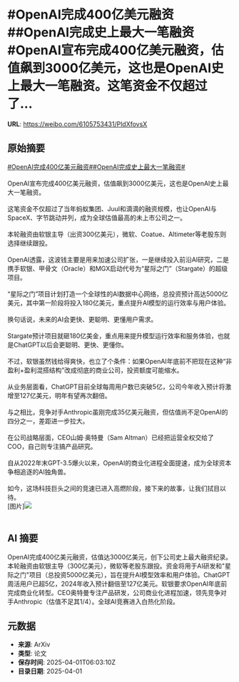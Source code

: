 # #OpenAI完成400亿美元融资##OpenAI完成史上最大一笔融资#OpenAI宣布完成400亿美元融资，估值飙到3000亿美元，这也是OpenAI史上最大一笔融资。这笔资金不仅超过了...

**URL**: https://weibo.com/6105753431/PldXfovsX

## 原始摘要

<a href="https://m.weibo.cn/search?containerid=231522type%3D1%26t%3D10%26q%3D%23OpenAI%E5%AE%8C%E6%88%90400%E4%BA%BF%E7%BE%8E%E5%85%83%E8%9E%8D%E8%B5%84%23&amp;extparam=%23OpenAI%E5%AE%8C%E6%88%90400%E4%BA%BF%E7%BE%8E%E5%85%83%E8%9E%8D%E8%B5%84%23" data-hide=""><span class="surl-text">#OpenAI完成400亿美元融资#</span></a><a href="https://m.weibo.cn/search?containerid=231522type%3D1%26t%3D10%26q%3D%23OpenAI%E5%AE%8C%E6%88%90%E5%8F%B2%E4%B8%8A%E6%9C%80%E5%A4%A7%E4%B8%80%E7%AC%94%E8%9E%8D%E8%B5%84%23&amp;extparam=%23OpenAI%E5%AE%8C%E6%88%90%E5%8F%B2%E4%B8%8A%E6%9C%80%E5%A4%A7%E4%B8%80%E7%AC%94%E8%9E%8D%E8%B5%84%23" data-hide=""><span class="surl-text">#OpenAI完成史上最大一笔融资#</span></a><br><br>OpenAI宣布完成400亿美元融资，估值飙到3000亿美元，这也是OpenAI史上最大一笔融资。<br><br>这笔资金不仅超过了当年蚂蚁集团、Juul和滴滴的融资规模，也让OpenAI与SpaceX、字节跳动并列，成为全球估值最高的未上市公司之一。<br><br>本轮融资由软银主导（出资300亿美元），微软、Coatue、Altimeter等老股东则选择继续跟投。<br><br>OpenAI透露，这波钱主要是用来加速公司扩张，一是继续投入前沿AI研究，二是携手软银、甲骨文（Oracle）和MGX启动代号为“星际之门”（Stargate）的超级项目。<br><br>“星际之门”项目计划打造一个全球性的AI数据中心网络，总投资预计高达5000亿美元，其中第一阶段将投入180亿美元，重点提升AI模型的运行效率与用户体验。<br><br>换句话说，未来的AI会更快、更聪明、更懂用户需求。<br><br>Stargate预计项目就砸180亿美金，重点用来提升模型运行效率和服务体验，也就是ChatGPT以后会更聪明、更快、更懂你。<br><br>不过，软银虽然钱给得爽快，也立了个条件：如果OpenAI年底前不把现在这种“非盈利+盈利混搭结构”改成彻底的商业公司，投资额度可能缩水。<br><br>从业务层面看，ChatGPT目前全球每周用户数已突破5亿，公司今年收入预计将激增至127亿美元，明年有望再次翻倍。<br><br>与之相比，竞争对手Anthropic虽刚完成35亿美元融资，但估值尚不足OpenAI的四分之一，差距进一步拉大。<br><br>在公司战略层面，CEO山姆·奥特曼（Sam Altman）已经把运营全权交给了COO，自己则专注搞产品研究。<br><br>自从2022年末GPT-3.5爆火以来，OpenAI的商业化进程全面提速，成为全球资本争相追逐的AI独角兽。<br><br>如今，这场科技巨头之间的竞速已进入高燃阶段，接下来的故事，让我们拭目以待。<br>[图片]<img style="" src="https://tvax4.sinaimg.cn/large/006Fd7o3gy1i015o0mlzxj30zk0k0h4i.jpg" referrerpolicy="no-referrer"><br><br>

## AI 摘要

OpenAI完成400亿美元融资，估值达3000亿美元，创下公司史上最大融资纪录。本轮融资由软银主导（300亿美元），微软等老股东跟投。资金将用于AI研发和"星际之门"项目（总投资5000亿美元），旨在提升AI模型效率和用户体验。ChatGPT周活用户已超5亿，2024年收入预计翻倍至127亿美元。软银要求OpenAI年底前完成商业化转型。CEO奥特曼专注产品研发，公司商业化进程加速，领先竞争对手Anthropic（估值不足其1/4）。全球AI竞赛进入白热化阶段。

## 元数据

- **来源**: ArXiv
- **类型**: 论文
- **保存时间**: 2025-04-01T06:03:10Z
- **目录日期**: 2025-04-01
